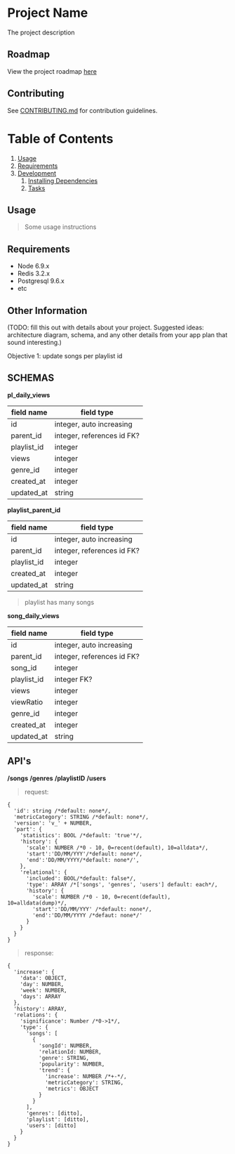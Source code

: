 # Project Name

The project description

## Roadmap

View the project roadmap [here](LINK_TO_DOC)

## Contributing

See [CONTRIBUTING.md](CONTRIBUTING.md) for contribution guidelines.

# Table of Contents

1. [Usage](#Usage)
1. [Requirements](#requirements)
1. [Development](#development)
    1. [Installing Dependencies](#installing-dependencies)
    1. [Tasks](#tasks)

## Usage

> Some usage instructions

## Requirements

- Node 6.9.x
- Redis 3.2.x
- Postgresql 9.6.x
- etc

## Other Information

(TODO: fill this out with details about your project. Suggested ideas: architecture diagram, schema, and any other details from your app plan that sound interesting.)

Objective 1: update songs per playlist id 

## SCHEMAS
**pl_daily_views**

|field name    |field type                                    |
|--------------|----------------------------------------------|
|id            |integer, auto increasing                      |
|parent_id     |integer, references id  FK?                   |
|playlist_id   |integer                                       |
|views         |integer                                       | 
|genre_id      |integer                                       | 
|created_at    |integer                                       |
|updated_at    |string                                        |

**playlist_parent_id**

|field name    |field type                                    |
|--------------|----------------------------------------------|
|id            |integer, auto increasing                      |
|parent_id     |integer, references id     FK?                |
|playlist_id   |integer                                       |
|created_at    |integer                                       |
|updated_at    |string                                        |

> playlist has many songs

**song_daily_views**

|field name    |field type                                    |
|--------------|----------------------------------------------|
|id            |integer, auto increasing                      |
|parent_id     |integer, references id FK?                    |
|song_id       |integer                                       |
|playlist_id   |integer  FK?                                  |
|views         |integer                                       | 
|viewRatio     |integer                                       | 
|genre_id      |integer                                       | 
|created_at    |integer                                       |
|updated_at    |string                                        |

## API's

**/songs**
**/genres**
**/playlistID**
**/users**

> request:
```
{
  'id': string /*default: none*/,
  'metricCategory': STRING /*default: none*/,
  'version': 'v_' + NUMBER,
  'part': { 
    'statistics': BOOL /*default: 'true'*/,
    'history': {
      'scale': NUMBER /*0 - 10, 0=recent(default), 10=alldata*/, 
      'start':'DD/MM/YYY'/*default: none*/,
      'end':'DD/MM/YYYY/*default: none*/',
    },
    'relational': {
      'included': BOOL/*default: false*/,
      'type': ARRAY /*['songs', 'genres', 'users'] default: each*/,
      'history': {
        'scale': NUMBER /*0 - 10, 0=recent(default), 10=alldata(dump)*/, 
        'start':'DD/MM/YYY' /*default: none*/,
        'end':'DD/MM/YYYY /*defaut: none*/'
      }
    }
  }
}
```
> response:
```
{
  'increase': {
    'data': OBJECT, 
    'day': NUMBER,
    'week': NUMBER,
    'days': ARRAY
  },
  'history': ARRAY,
  'relations': {
    'significance': Number /*0->1*/,
    'type': {
      'songs': [
        {
          'songId': NUMBER,
          'relationId: NUMBER,
          'genre': STRING,
          'popularity': NUMBER,
          'trend': {
            'increase': NUMBER /*+-*/,
            'metricCategory': STRING,
            'metrics': OBJECT
          }
        }
      ],
      'genres': [ditto], 
      'playlist': [ditto],
      'users': [ditto]
    }
  }
}
```

 


